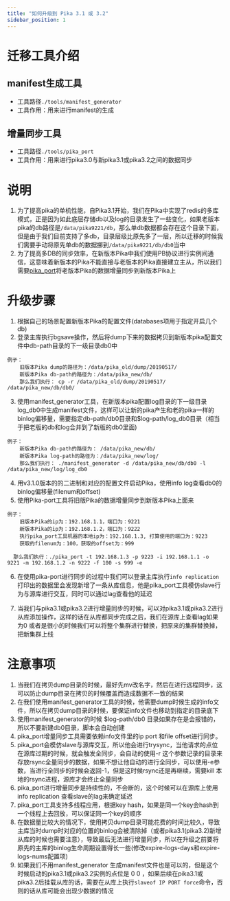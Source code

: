 ```yaml
---
title: "如何升级到 Pika 3.1 或 3.2"
sidebar_position: 1
---
```


# 迁移工具介绍

## manifest生成工具
* 工具路径`./tools/manifest_generator`
* 工具作用：用来进行manifest的生成
## 增量同步工具
* 工具路径`./tools/pika_port`
* 工具作用：用来进行pika3.0与新pika3.1或pika3.2之间的数据同步

# 说明
1. 为了提高pika的单机性能，自Pika3.1开始，我们在Pika中实现了redis的多库模式，正是因为如此底层存储db以及log的目录发生了一些变化，如果老版本pika的db路径是`/data/pika9221/db`，那么单db数据都会存在这个目录下面，但是由于我们目前支持了多db，目录层级比原先多了一层，所以迁移的时候我们需要手动将原先单db的数据挪到`/data/pika9221/db/db0`当中
2. 为了提高多DB的同步效率，在新版本Pika中我们使用PB协议进行实例间通信，这意味着新版本的Pika不能直接与老版本的Pika直接建立主从，所以我们需要[pika_port](https%3a%2f%2fgithub.com%2fQihoo360%2fpika%2fwiki%2fpika%e5%88%b0pika%e3%80%81redis%e8%bf%81%e7%a7%bb%e5%b7%a5%e5%85%b7)将老版本Pika的数据增量同步到新版本Pika上

# 升级步骤
1. 根据自己的场景配置新版本Pika的配置文件(databases项用于指定开启几个db)
2. 登录主库执行bgsave操作，然后将dump下来的数据拷贝到新版本pika配置文件中db-path目录的下一级目录db0中
```
例子：
    旧版本Pika dump的路径为：/data/pika_old/dump/20190517/
    新版本Pika db-path的路径为：/data/pika_new/db/
    那么我们执行： cp -r /data/pika_old/dump/20190517/ /data/pika_new/db/db0/
```
3. 使用manifest_generator工具，在新版本pika配置log目录的下一级目录log_db0中生成manifest文件，这样可以让新的pika产生和老的pika一样的binlog偏移量，需要指定db-path/db0目录和$log-path/log_db0目录（相当于把老版的db和log合并到了新版的db0里面)
```
例子：
    新版本Pika db-path的路径为： /data/pika_new/db/
    新版本Pika log-path的路径为：/data/pika_new/log/
    那么我们执行： ./manifest_generator -d /data/pika_new/db/db0 -l /data/pika_new/log/log_db0
```
4. 用v3.1.0版本的的二进制和对应的配置文件启动Pika，使用info log查看db0的binlog偏移量(filenum和offset)
5. 使用Pika-port工具将旧版Pika的数据增量同步到新版本Pika上面来
```
例子：
    旧版本Pika的ip为：192.168.1.1，端口为：9221
    新版本Pika的ip为：192.168.1.2，端口为：9222
    执行pika_port工具机器的本地ip为：192.168.1.3, 打算使用的端口为：9223
    获取的filenum为：100，获取的offset为：999

  那么我们执行：./pika_port -t 192.168.1.3 -p 9223 -i 192.168.1.1 -o 9221 -m 192.168.1.2 -n 9222 -f 100 -s 999 -e
```
6. 在使用pika-port进行同步的过程中我们可以登录主库执行`info replication`打印出的数据里会发现新增了一条从库信息，他是pika_port工具模仿slave行为与源库进行交互，同时可以通过lag查看他的延迟

7. 当我们与pika3.1或pika3.2进行增量同步的时候，可以对pika3.1或pika3.2进行从库添加操作，这样的话在从库都同步完成之后，我们在源库上查看lag如果为0 或者是很小的时候我们可以将整个集群进行替换，把原来的集群替换掉，把新集群上线


# 注意事项
1. 当我们在拷贝dump目录的时候，最好先mv改名字，然后在进行远程同步，这可以防止dump目录在拷贝的时候覆盖而造成数据不一致的结果
2. 在我们使用manifest_generator工具的时候，他需要dump时候生成的info文件，所以在拷贝dump目录的时候，要保证info文件也移动到指定的目录底下
3. 使用manifest_generator的时候 $log-path/db0 目录如果存在是会报错的，所以不要新建db0目录，脚本会自动创建
4. pika_port增量同步工具需要依赖info文件里的ip port 和file offset进行同步。
5. pika_port会模仿slave与源库交互，所以他会进行trysync，当他请求的点位在源库过期的时候，就会触发全同步，会自动的使用-r 这个参数记录的目录来存放rsync全量同步的数据，如果不想让他自动的进行全同步，可以使用-e参数，当进行全同步的时候会返回-1，但是这时候rsync还是再继续，需要kill 本地的rsync进程，源库才会终止全量同步
6. pika_port进行增量同步是持续性的，不会断的，这个时候可以在源库上使用 info replication 查看slave的lag来确定延迟
7. pika_port工具支持多线程应用，根据key hash，如果是同一个key会hash到一个线程上去回放，可以保证同一个key的顺序
8. 在数据量比较大的情况下，使用拷贝dump目录可能花费的时间比较久，导致主库当时dump时对应的位置的binlog会被清除掉（或者pika3.1(pika3.2)新增从库的时候也需要注意），导致最后无法进行增量同步，所以在升级之前要将原先的主库的binlog生命周期设置得长一些(修改expire-logs-days和expire-logs-nums配置项)
9. 如果我们不用manifest_generator 生成manifest文件也是可以的，但是这个时候启动的pika3.1或pika3.2实例的点位是 0 0 ，如果后续在pika3.1或pika3.2后挂载从库的话，需要在从库上执行`slaveof IP PORT force`命令，否则的话从库可能会出现少数据的情况
